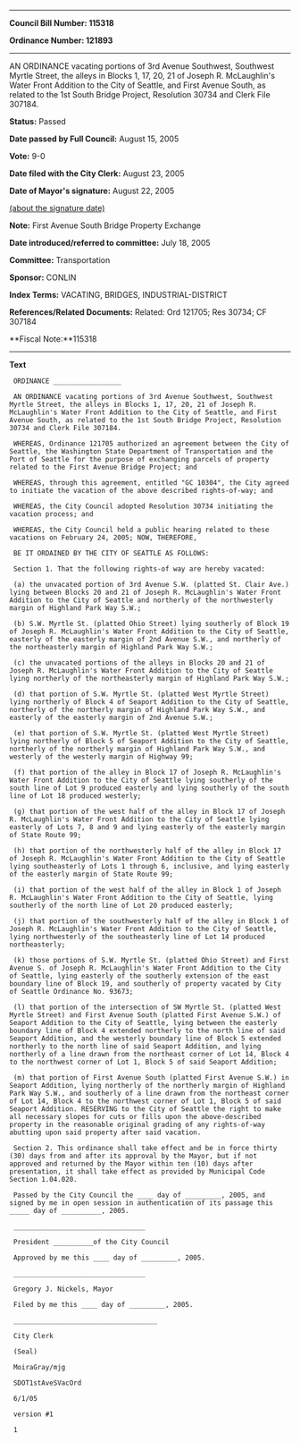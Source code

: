 

********

**Council Bill Number: 115318**
   
**Ordinance Number: 121893**
********

 AN ORDINANCE vacating portions of 3rd Avenue Southwest, Southwest Myrtle Street, the alleys in Blocks 1, 17, 20, 21 of Joseph R. McLaughlin's Water Front Addition to the City of Seattle, and First Avenue South, as related to the 1st South Bridge Project, Resolution 30734 and Clerk File 307184.

**Status:** Passed
   
**Date passed by Full Council:** August 15, 2005
   
**Vote:** 9-0
   
**Date filed with the City Clerk:** August 23, 2005
   
**Date of Mayor's signature:** August 22, 2005
   
[(about the signature date)](/~public/approvaldate.htm)
   
   
**Note:** First Avenue South Bridge Property Exchange

   
**Date introduced/referred to committee:** July 18, 2005
   
**Committee:** Transportation
   
**Sponsor:** CONLIN
   
   
**Index Terms:** VACATING, BRIDGES, INDUSTRIAL-DISTRICT

**References/Related Documents:** Related: Ord 121705; Res 30734; CF 307184

**Fiscal Note:**115318

********

**Text**
   
```
 ORDINANCE _________________

 AN ORDINANCE vacating portions of 3rd Avenue Southwest, Southwest Myrtle Street, the alleys in Blocks 1, 17, 20, 21 of Joseph R. McLaughlin's Water Front Addition to the City of Seattle, and First Avenue South, as related to the 1st South Bridge Project, Resolution 30734 and Clerk File 307184.

 WHEREAS, Ordinance 121705 authorized an agreement between the City of Seattle, the Washington State Department of Transportation and the Port of Seattle for the purpose of exchanging parcels of property related to the First Avenue Bridge Project; and

 WHEREAS, through this agreement, entitled "GC 10304", the City agreed to initiate the vacation of the above described rights-of-way; and

 WHEREAS, the City Council adopted Resolution 30734 initiating the vacation process; and

 WHEREAS, the City Council held a public hearing related to these vacations on February 24, 2005; NOW, THEREFORE,

 BE IT ORDAINED BY THE CITY OF SEATTLE AS FOLLOWS:

 Section 1. That the following rights-of way are hereby vacated:

 (a) the unvacated portion of 3rd Avenue S.W. (platted St. Clair Ave.) lying between Blocks 20 and 21 of Joseph R. McLaughlin's Water Front Addition to the City of Seattle and northerly of the northwesterly margin of Highland Park Way S.W.;

 (b) S.W. Myrtle St. (platted Ohio Street) lying southerly of Block 19 of Joseph R. McLaughlin's Water Front Addition to the City of Seattle, easterly of the easterly margin of 2nd Avenue S.W., and northerly of the northeasterly margin of Highland Park Way S.W.;

 (c) the unvacated portions of the alleys in Blocks 20 and 21 of Joseph R. McLaughlin's Water Front Addition to the City of Seattle lying northerly of the northeasterly margin of Highland Park Way S.W.;

 (d) that portion of S.W. Myrtle St. (platted West Myrtle Street) lying northerly of Block 4 of Seaport Addition to the City of Seattle, northerly of the northerly margin of Highland Park Way S.W., and easterly of the easterly margin of 2nd Avenue S.W.;

 (e) that portion of S.W. Myrtle St. (platted West Myrtle Street) lying northerly of Block 5 of Seaport Addition to the City of Seattle, northerly of the northerly margin of Highland Park Way S.W., and westerly of the westerly margin of Highway 99;

 (f) that portion of the alley in Block 17 of Joseph R. McLaughlin's Water Front Addition to the City of Seattle lying southerly of the south line of Lot 9 produced easterly and lying southerly of the south line of Lot 18 produced westerly;

 (g) that portion of the west half of the alley in Block 17 of Joseph R. McLaughlin's Water Front Addition to the City of Seattle lying easterly of Lots 7, 8 and 9 and lying easterly of the easterly margin of State Route 99;

 (h) that portion of the northwesterly half of the alley in Block 17 of Joseph R. McLaughlin's Water Front Addition to the City of Seattle lying southeasterly of Lots 1 through 6, inclusive, and lying easterly of the easterly margin of State Route 99;

 (i) that portion of the west half of the alley in Block 1 of Joseph R. McLaughlin's Water Front Addition to the City of Seattle, lying southerly of the north line of Lot 20 produced easterly;

 (j) that portion of the southwesterly half of the alley in Block 1 of Joseph R. McLaughlin's Water Front Addition to the City of Seattle, lying northwesterly of the southeasterly line of Lot 14 produced northeasterly;

 (k) those portions of S.W. Myrtle St. (platted Ohio Street) and First Avenue S. of Joseph R. McLaughlin's Water Front Addition to the City of Seattle, lying easterly of the southerly extension of the east boundary line of Block 19, and southerly of property vacated by City of Seattle Ordinance No. 93673;

 (l) that portion of the intersection of SW Myrtle St. (platted West Myrtle Street) and First Avenue South (platted First Avenue S.W.) of Seaport Addition to the City of Seattle, lying between the easterly boundary line of Block 4 extended northerly to the north line of said Seaport Addition, and the westerly boundary line of Block 5 extended northerly to the north line of said Seaport Addition, and lying northerly of a line drawn from the northeast corner of Lot 14, Block 4 to the northwest corner of Lot 1, Block 5 of said Seaport Addition;

 (m) that portion of First Avenue South (platted First Avenue S.W.) in Seaport Addition, lying northerly of the northerly margin of Highland Park Way S.W., and southerly of a line drawn from the northeast corner of Lot 14, Block 4 to the northwest corner of Lot 1, Block 5 of said Seaport Addition. RESERVING to the City of Seattle the right to make all necessary slopes for cuts or fills upon the above-described property in the reasonable original grading of any rights-of-way abutting upon said property after said vacation.

 Section 2. This ordinance shall take effect and be in force thirty (30) days from and after its approval by the Mayor, but if not approved and returned by the Mayor within ten (10) days after presentation, it shall take effect as provided by Municipal Code Section 1.04.020.

 Passed by the City Council the ____ day of _________, 2005, and signed by me in open session in authentication of its passage this _____ day of __________, 2005.

 _________________________________

 President __________of the City Council

 Approved by me this ____ day of _________, 2005.

 _________________________________

 Gregory J. Nickels, Mayor

 Filed by me this ____ day of _________, 2005.

 ____________________________________

 City Clerk

 (Seal)

 MoiraGray/mjg

 SDOT1stAveSVacOrd

 6/1/05

 version #1

 1

```
